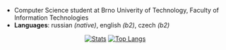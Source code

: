 * Computer Science student at Brno Univerity of Technology, Faculty of Information Technologies
* **Languages**: russian *(native)*, english *(b2)*, czech *(b2)*


<div align="center">
 
 [![Stats](https://github-readme-stats.vercel.app/api?username=jsemaljaa&show_icons=true&theme=radical&count_private=true&include_all_commits=true&hide_border=true)](https://github.com/jsemaljaa)
  [![Top Langs](https://github-readme-stats.vercel.app/api/top-langs/?username=jsemaljaa&langs_count=10&layout=compact&theme=radical&hide_border=true&disable_animations=true)](https://github.com/jsemaljaa/)
 
</div>
